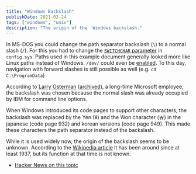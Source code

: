 ```yaml
---
title: "Windows Backslash"
publishDate: 2021-03-24
tags: ["windows", "unix"]
description: "The origin of the  Windows backslash."
---
```


In MS-DOS you could change the path separator backslash (```\```) to a normal slash (```/```). For this you had to change the [```SWITCHCHAR``` parameter](https://github.com/microsoft/MS-DOS/blob/04a3d20ff411409ab98474892b2bb1713bde0f7f/v2.0/bin/CONFIG.DOC#L77) in ```config.sys```. Paths used in this example document generally looked more like Linux paths instead of Windows. ```/dev/``` could even be [enabled](https://github.com/microsoft/MS-DOS/blob/master/v2.0/bin/CONFIG.DOC#L60). To this day, navigation with forward slashes is still possible as well (e.g. ```cd C:\ProgramData```)

According to [Larry Osterman](https://docs.microsoft.com/en-us/archive/blogs/larryosterman/why-is-the-dos-path-character) ([archived](https://web.archive.org/web/20210118144553/https://docs.microsoft.com/en-us/archive/blogs/larryosterman/why-is-the-dos-path-character)), a long-time Microsoft employee, the backslash was chosen because the normal slash was already occupied by IBM for command line options.

When Windows introduced its code pages to support other characters, the backslash was replaced by the Yen (¥) and the Won character (￦) in the japanese (code page 932) and korean versions (code page 949). This made these characters the path separator instead of the backslash.

While it is used widely now, the origin of the backslash seems to be unknown. According to the [Wikipedia article](https://en.wikipedia.org/w/index.php?title=Backslash&oldid=1013570882#History) it has been around since at least 1937, but its function at that time is not known.

- [Hacker News on this topic](https://news.ycombinator.com/item?id=26272492)